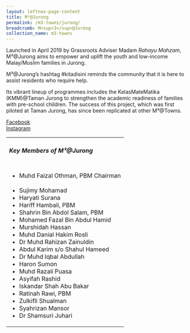 ```yaml
---
layout: leftnav-page-content
title: M³@Jurong
permalink: /m3-towns/jurong/
breadcrumb: M<sup>3</sup>@Jurong
collection_name: m3-towns
---
```


Launched in April 2019 by Grassroots Adviser Madam *Rahayu Mahzam*, M³@Jurong aims to empower and uplift the youth and low-income Malay/Muslim families in Jurong. 

M³@Jurong’s hashtag #kitadisini reminds the community that it is here to assist residents who require help. 

Its vibrant lineup of programmes includes the KelasMateMatika (KMM)@Taman Jurong to strengthen the academic readiness of families with pre-school children. The success of this project, which was first piloted at Taman Jurong, has since been replicated at other M³@Towns. 

[Facebook](https://www.facebook.com/m3atjurong/) <br>
[Instagram](https://www.instagram.com/m3atjurong/) 

<table class="table-h">
  <tr>
  <td><h5>Key Members of M³@Jurong</h5></td>
  </tr>
  <tr>
  <td>
    <ul>
      <li>Muhd Faizal Othman, PBM Chairman</li><br>
      <li>Sujimy Mohamad</li>
<li>Haryati Surana</li>
<li>Hariff Hambali, PBM</li>
<li>Shahrin Bin Abdol Salam, PBM</li>
<li>Mohamed Fazal Bin Abdul Hamid</li>
<li>Murshidah Hassan</li>
<li>Muhd Danial Hakim Rosli</li>
<li>Dr Muhd Rahizan Zainuldin</li>
<li>Abdul Karim s/o Shahul Hameed</li>
<li>Dr Muhd Iqbal Abdullah</li>
<li>Haron Sumon</li>
<li>Muhd Razali Puasa</li>
<li>Asyifah Rashid</li>
<li>Iskandar Shah Abu Bakar</li>
<li>Ratinah Rawi, PBM</li>
<li>Zulkifli Shualman</li>
<li>Syahrizan Mansor</li>
<li>Dr Shamsuri Juhari</li>
    </ul>
    </td>
  </tr>
  </table>

